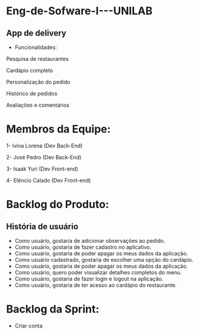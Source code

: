# Eng-de-Sofware-I---UNILAB
  ## App de delivery
* Funcionalidades:

Pesquisa de restaurantes

Cardápio completo

Personalização do pedido

Histórico de pedidos

Avaliações e comentários


# Membros da Equipe:
1- Ivina Lorena (Dev Back-End)

2- José Pedro (Dev Back-End)

3- Isaak Yuri (Dev Front-end)

4- Elêncio Calado (Dev Front-end)

# Backlog do Produto:
## História de usuário

* Como usuário, gostaria de adicionar observações ao pedido.
* Como usuário, gostaria de fazer cadastro no aplicativo.
* Como usuário, gostaria de poder apagar os meus dados da aplicação.
* Como usuário cadastrado, gostaria de escolher uma opção do cardápio.
* Como usuário, gostaria de poder apagar os meus dados da aplicação.
* Como usuário, quero poder visualizar detalhes completos do menu.
* Como usuário, gostaria de fazer login e logout na aplicação.
* Como usuário, gostaria de ter acesso ao cardápio do restaurante.

# Backlog da Sprint:
- Criar conta

